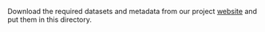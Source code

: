 Download the required datasets and metadata from our project [website](http://www.vision.caltech.edu/~macaodha/projects/geopriors/index.html) and put them in this directory. 
